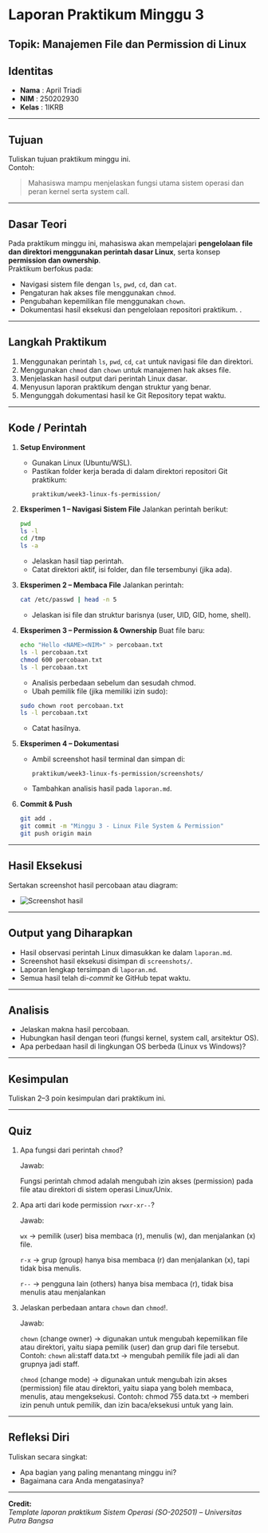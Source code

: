 
# Laporan Praktikum Minggu 3
Topik: Manajemen File dan Permission di Linux
---

## Identitas
- **Nama**  : April Triadi  
- **NIM**   : 250202930  
- **Kelas** : 1IKRB

---

## Tujuan
Tuliskan tujuan praktikum minggu ini.  
Contoh:  
> Mahasiswa mampu menjelaskan fungsi utama sistem operasi dan peran kernel serta system call.

---

## Dasar Teori
Pada praktikum minggu ini, mahasiswa akan mempelajari **pengelolaan file dan direktori menggunakan perintah dasar Linux**, serta konsep **permission dan ownership**.  
Praktikum berfokus pada:
- Navigasi sistem file dengan `ls`, `pwd`, `cd`, dan `cat`.
- Pengaturan hak akses file menggunakan `chmod`.
- Pengubahan kepemilikan file menggunakan `chown`.
- Dokumentasi hasil eksekusi dan pengelolaan repositori praktikum.
.

---

## Langkah Praktikum
1. Menggunakan perintah `ls`, `pwd`, `cd`, `cat` untuk navigasi file dan direktori.
2. Menggunakan `chmod` dan `chown` untuk manajemen hak akses file.
3. Menjelaskan hasil output dari perintah Linux dasar.
4. Menyusun laporan praktikum dengan struktur yang benar.
5. Mengunggah dokumentasi hasil ke Git Repository tepat waktu.

---

## Kode / Perintah
1. **Setup Environment**
   - Gunakan Linux (Ubuntu/WSL).
   - Pastikan folder kerja berada di dalam direktori repositori Git praktikum:
     ```
     praktikum/week3-linux-fs-permission/
     ```

2. **Eksperimen 1 – Navigasi Sistem File**
   Jalankan perintah berikut:
   ```bash
   pwd
   ls -l
   cd /tmp
   ls -a
   ```
   - Jelaskan hasil tiap perintah.
   - Catat direktori aktif, isi folder, dan file tersembunyi (jika ada).

3. **Eksperimen 2 – Membaca File**
   Jalankan perintah:
   ```bash
   cat /etc/passwd | head -n 5
   ```
   - Jelaskan isi file dan struktur barisnya (user, UID, GID, home, shell).

4. **Eksperimen 3 – Permission & Ownership**
   Buat file baru:
   ```bash
   echo "Hello <NAME><NIM>" > percobaan.txt
   ls -l percobaan.txt
   chmod 600 percobaan.txt
   ls -l percobaan.txt
   ```
   - Analisis perbedaan sebelum dan sesudah chmod.  
   - Ubah pemilik file (jika memiliki izin sudo):
   ```bash
   sudo chown root percobaan.txt
   ls -l percobaan.txt
   ```
   - Catat hasilnya.

5. **Eksperimen 4 – Dokumentasi**
   - Ambil screenshot hasil terminal dan simpan di:
     ```
     praktikum/week3-linux-fs-permission/screenshots/
     ```
   - Tambahkan analisis hasil pada `laporan.md`.

6. **Commit & Push**
   ```bash
   git add .
   git commit -m "Minggu 3 - Linux File System & Permission"
   git push origin main

---

## Hasil Eksekusi
Sertakan screenshot hasil percobaan atau diagram:
- ![Screenshot hasil](screenshots/week3.1.png)

---

## Output yang Diharapkan
- Hasil observasi perintah Linux dimasukkan ke dalam `laporan.md`.  
- Screenshot hasil eksekusi disimpan di `screenshots/`.  
- Laporan lengkap tersimpan di `laporan.md`.  
- Semua hasil telah di-*commit* ke GitHub tepat waktu.
  
---

## Analisis
- Jelaskan makna hasil percobaan.  
- Hubungkan hasil dengan teori (fungsi kernel, system call, arsitektur OS).  
- Apa perbedaan hasil di lingkungan OS berbeda (Linux vs Windows)?  

---

## Kesimpulan
Tuliskan 2–3 poin kesimpulan dari praktikum ini.

---

## Quiz
1. Apa fungsi dari perintah `chmod`?

   Jawab:

   Fungsi perintah chmod adalah mengubah izin akses (permission) pada file atau direktori di sistem operasi Linux/Unix.

3. Apa arti dari kode permission `rwxr-xr--`?

   Jawab:

   `wx` → pemilik (user) bisa membaca (r), menulis (w), dan menjalankan (x) file.

   `r-x` → grup (group) hanya bisa membaca (r) dan menjalankan (x), tapi tidak bisa menulis.

   `r--` → pengguna lain (others) hanya bisa membaca (r), tidak bisa menulis atau menjalankan
   
5. Jelaskan perbedaan antara `chown` dan `chmod`!.
    
   Jawab:

   `chown` (change owner) → digunakan untuk mengubah kepemilikan file atau direktori, yaitu siapa pemilik (user) dan        grup dari file tersebut.
   Contoh:
   `chown` ali:staff data.txt → mengubah pemilik file jadi ali dan grupnya jadi staff.

   `chmod` (change mode) → digunakan untuk mengubah izin akses (permission) file atau direktori, yaitu siapa yang boleh      membaca, menulis, atau mengeksekusi.
   Contoh:
   chmod 755 data.txt → memberi izin penuh untuk pemilik, dan izin baca/eksekusi untuk yang lain.

   
---

## Refleksi Diri
Tuliskan secara singkat:
- Apa bagian yang paling menantang minggu ini?  
- Bagaimana cara Anda mengatasinya?  

---

**Credit:**  
_Template laporan praktikum Sistem Operasi (SO-202501) – Universitas Putra Bangsa_
